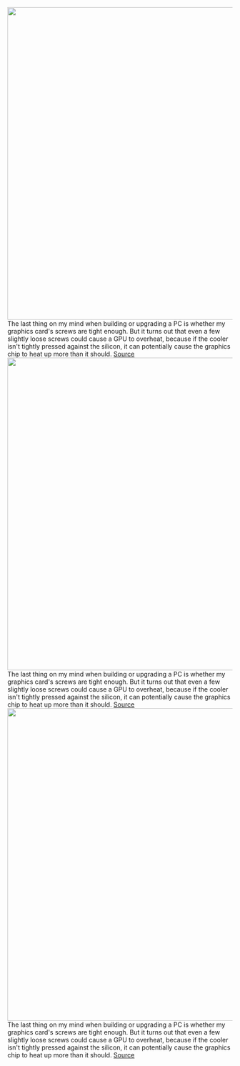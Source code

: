 <img src='https://cdn.vox-cdn.com/thumbor/LJHuFJfpqr6vHgGY8AKdW9bWIU8=/0x0:2040x1351/1200x800/filters:focal(857x513:1183x839)/cdn.vox-cdn.com/uploads/chorus_image/image/66340464/twarren_190730_3576_0001.0.jpg' width='700px' /><br/>
The last thing on my mind when building or upgrading a PC is whether my graphics card's screws are tight enough. But it turns out that even a few slightly loose screws could cause a GPU to overheat, because if the cooler isn't tightly pressed against the silicon, it can potentially cause the graphics chip to heat up more than it should.
<a href='https://www.theverge.com/2020/2/19/21144801/amd-graphics-card-gpu-overheat-loose-screw-pressure'> Source <a/><img src='https://cdn.vox-cdn.com/thumbor/LJHuFJfpqr6vHgGY8AKdW9bWIU8=/0x0:2040x1351/1200x800/filters:focal(857x513:1183x839)/cdn.vox-cdn.com/uploads/chorus_image/image/66340464/twarren_190730_3576_0001.0.jpg' width='700px' /><br/>
The last thing on my mind when building or upgrading a PC is whether my graphics card's screws are tight enough. But it turns out that even a few slightly loose screws could cause a GPU to overheat, because if the cooler isn't tightly pressed against the silicon, it can potentially cause the graphics chip to heat up more than it should.
<a href='https://www.theverge.com/2020/2/19/21144801/amd-graphics-card-gpu-overheat-loose-screw-pressure'> Source <a/><img src='https://cdn.vox-cdn.com/thumbor/LJHuFJfpqr6vHgGY8AKdW9bWIU8=/0x0:2040x1351/1200x800/filters:focal(857x513:1183x839)/cdn.vox-cdn.com/uploads/chorus_image/image/66340464/twarren_190730_3576_0001.0.jpg' width='700px' /><br/>
The last thing on my mind when building or upgrading a PC is whether my graphics card's screws are tight enough. But it turns out that even a few slightly loose screws could cause a GPU to overheat, because if the cooler isn't tightly pressed against the silicon, it can potentially cause the graphics chip to heat up more than it should.
<a href='https://www.theverge.com/2020/2/19/21144801/amd-graphics-card-gpu-overheat-loose-screw-pressure'> Source <a/>